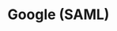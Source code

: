 ---
title: Google (SAML)
description: Setting Up Google via SAML
group: single-sign-on
sub_group: saml
toc: true
---